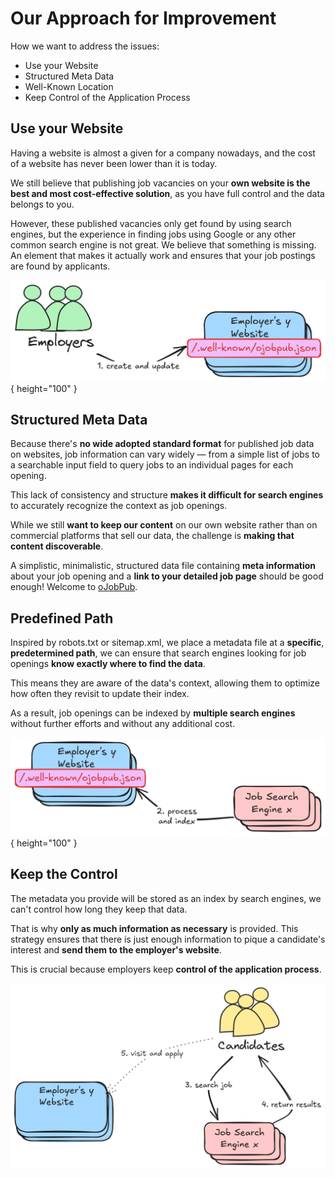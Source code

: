 # Our Approach for Improvement

How we want to address the issues:

- Use your Website
- Structured Meta Data
- Well-Known Location
- Keep Control of the Application Process

## Use your Website

Having a website is almost a given for a company nowadays, and the cost of a website has never been lower than it is today.

We still believe that publishing job vacancies on your **own website is the best and most cost-effective solution**, as you have full control and the data belongs to you.

However, these published vacancies only get found by using search engines, but the experience in finding jobs using Google or any other common search engine is not great. We believe that something is missing. An element that makes it actually work and ensures that your job postings are found by applicants.

![](../static/nutshell_1.png){ height="100" }

## Structured Meta Data

Because there's **no wide adopted standard format** for published job data on websites, job information can vary widely — from a simple list of jobs to a searchable input field to query jobs to an individual pages for each opening.

This lack of consistency and structure **makes it difficult for search engines** to accurately recognize the context as job openings.

While we still **want to keep our content** on our own website rather than on commercial platforms that sell our data, the challenge is **making that content discoverable**.

A simplistic, minimalistic, structured data file containing **meta information** about your job opening and a **link to your detailed job page** should be good enough! Welcome to [oJobPub](../implementation/ojobpub-format.md).

## Predefined Path

Inspired by robots.txt or sitemap.xml, we place a metadata file at a **specific**, **predetermined path**, we can ensure that search engines looking for job openings **know exactly where to find the data**.

This means they are aware of the data's context, allowing them to optimize how often they revisit to update their index.

As a result, job openings can be indexed by **multiple search engines** without further efforts and without any additional cost.

![](../static/nutshell_2.png){ height="100" }

## Keep the Control

The metadata you provide will be stored as an index by search engines, we can't control how long they keep that data.

That is why **only as much information as necessary** is provided. This strategy ensures that there is just enough information to pique a candidate's interest and **send them to the employer's website**.

This is crucial because employers keep **control of the application process**.

![](../static/nutshell_3.png)
